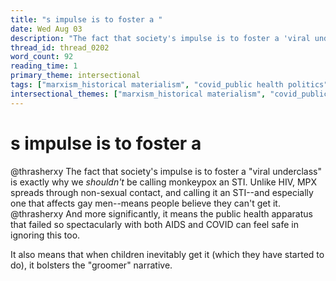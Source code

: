 ```yaml
---
title: "s impulse is to foster a "
date: Wed Aug 03
description: "The fact that society's impulse is to foster a 'viral underclass' is exactly why we *shouldn't* be calling monkeypox an STI."
thread_id: thread_0202
word_count: 92
reading_time: 1
primary_theme: intersectional
tags: ["marxism_historical materialism", "covid_public health politics"]
intersectional_themes: ["marxism_historical materialism", "covid_public health politics"]
---
```


# s impulse is to foster a 

@thrasherxy The fact that society's impulse is to foster a "viral underclass" is exactly why we *shouldn't* be calling monkeypox an STI. Unlike HIV, MPX spreads through non-sexual contact, and calling it an STI--and especially one that affects gay men--means people believe they can't get it. @thrasherxy And more significantly, it means the public health apparatus that failed so spectacularly with both AIDS and COVID can feel safe in ignoring this too.

It also means that when children inevitably get it (which they have started to do), it bolsters the "groomer" narrative.